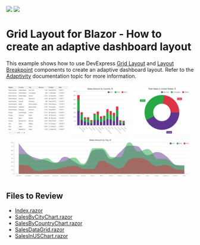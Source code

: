 <!-- default badges list -->
[![](https://img.shields.io/badge/Open_in_DevExpress_Support_Center-FF7200?style=flat-square&logo=DevExpress&logoColor=white)](https://supportcenter.devexpress.com/ticket/details/T946986)
[![](https://img.shields.io/badge/📖_How_to_use_DevExpress_Examples-e9f6fc?style=flat-square)](https://docs.devexpress.com/GeneralInformation/403183)
<!-- default badges end -->

# Grid Layout for Blazor - How to create an adaptive dashboard layout

This example shows how to use DevExpress [Grid Layout](https://docs.devexpress.com/Blazor/DevExpress.Blazor.DxGridLayout) and [Layout Breakpoint](https://docs.devexpress.com/Blazor/DevExpress.Blazor.DxLayoutBreakpoint) components to create an adaptive dashboard layout. Refer to the [Adaptivity](https://docs.devexpress.com/Blazor/DevExpress.Blazor.DxGridLayout#adaptivity) documentation topic for more information.

![Blazor - Adaptive layout](result.png)

<!-- default file list -->
## Files to Review

* [Index.razor](./DxGridLayoutAdaptivity/DxGridLayoutAdaptivity.Server/Pages/Index.razor)
* [SalesByCityChart.razor](./DxGridLayoutAdaptivity/DxGridLayoutAdaptivity.Server/Components/SalesByCityChart.razor)
* [SalesByCountryChart.razor](./DxGridLayoutAdaptivity/DxGridLayoutAdaptivity.Server/Components/SalesByCountryChart.razor)
* [SalesDataGrid.razor](./DxGridLayoutAdaptivity/DxGridLayoutAdaptivity.Server/Components/SalesDataGrid.razor)
* [SalesInUSChart.razor](./DxGridLayoutAdaptivity/DxGridLayoutAdaptivity.Server/Components/SalesInUSChart.razor)
<!-- default file list end -->
